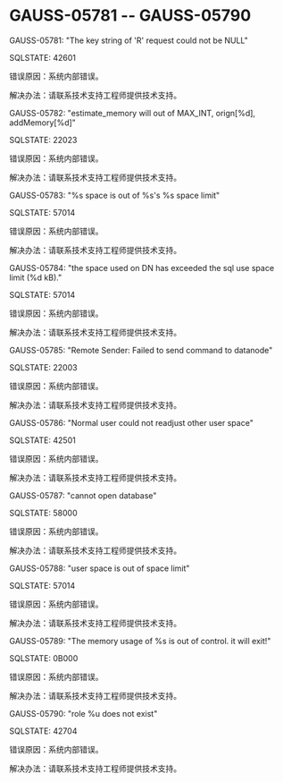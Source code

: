 # GAUSS-05781 -- GAUSS-05790<a name="ZH-CN_TOPIC_0302073617"></a>

GAUSS-05781: "The key string of 'R' request could not be NULL"

SQLSTATE: 42601

错误原因：系统内部错误。

解决办法：请联系技术支持工程师提供技术支持。

GAUSS-05782: "estimate\_memory will out of MAX\_INT, orign\[%d\], addMemory\[%d\]"

SQLSTATE: 22023

错误原因：系统内部错误。

解决办法：请联系技术支持工程师提供技术支持。

GAUSS-05783: "%s space is out of %s's %s space limit"

SQLSTATE: 57014

错误原因：系统内部错误。

解决办法：请联系技术支持工程师提供技术支持。

GAUSS-05784: "the space used on DN has exceeded the sql use space limit \(%d kB\)."

SQLSTATE: 57014

错误原因：系统内部错误。

解决办法：请联系技术支持工程师提供技术支持。

GAUSS-05785: "Remote Sender: Failed to send command to datanode"

SQLSTATE: 22003

错误原因：系统内部错误。

解决办法：请联系技术支持工程师提供技术支持。

GAUSS-05786: "Normal user could not readjust other user space"

SQLSTATE: 42501

错误原因：系统内部错误。

解决办法：请联系技术支持工程师提供技术支持。

GAUSS-05787: "cannot open database"

SQLSTATE: 58000

错误原因：系统内部错误。

解决办法：请联系技术支持工程师提供技术支持。

GAUSS-05788: "user space is out of space limit"

SQLSTATE: 57014

错误原因：系统内部错误。

解决办法：请联系技术支持工程师提供技术支持。

GAUSS-05789: "The memory usage of %s is out of control. it will exit!"

SQLSTATE: 0B000

错误原因：系统内部错误。

解决办法：请联系技术支持工程师提供技术支持。

GAUSS-05790: "role %u does not exist"

SQLSTATE: 42704

错误原因：系统内部错误。

解决办法：请联系技术支持工程师提供技术支持。

